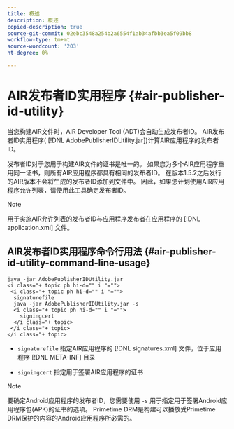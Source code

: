 ```yaml
---
title: 概述
description: 概述
copied-description: true
source-git-commit: 02ebc3548a254b2a6554f1ab34afbb3ea5f09bb8
workflow-type: tm+mt
source-wordcount: '203'
ht-degree: 0%

---
```


# AIR发布者ID实用程序 {#air-publisher-id-utility}

当您构建AIR文件时，AIR Developer Tool (ADT)会自动生成发布者ID。 AIR发布者ID实用程序( [!DNL AdobePublisherIDUtility.jar])计算AIR应用程序的发布者ID。

发布者ID对于您用于构建AIR文件的证书是唯一的。 如果您为多个AIR应用程序重用同一证书，则所有AIR应用程序都具有相同的发布者ID。 在版本1.5.2之后发行的AIR版本不会将生成的发布者ID添加到文件中。 因此，如果您计划使用AIR应用程序允许列表，请使用此工具确定发布者ID。

>[!NOTE]
>
>用于实施AIR允许列表的发布者ID与应用程序发布者在应用程序的 [!DNL application.xml] 文件。

## AIR发布者ID实用程序命令行用法 {#air-publisher-id-utility-command-line-usage}

```
java -jar AdobePublisherIDUtility.jar 
<i class="+ topic ph hi-d="" i "="">
 <i class="+ topic ph hi-d="" i "="">
  signaturefile 
  java -jar AdobePublisherIDUtility.jar -s 
  <i class="+ topic ph hi-d="" i "="">
    signingcert
  </i class="+ topic>
 </i class="+ topic>
</i class="+ topic>
```

* `signaturefile` 指定AIR应用程序的 [!DNL signatures.xml] 文件，位于应用程序 [!DNL META-INF] 目录

* `signingcert` 指定用于签署AIR应用程序的证书

>[!NOTE]
>
>要确定Android应用程序的发布者ID，您需要使用 `-s` 用于指定用于签署Android应用程序包(APK)的证书的选项。 Primetime DRM是构建可以播放受Primetime DRM保护的内容的Android应用程序所必需的。
